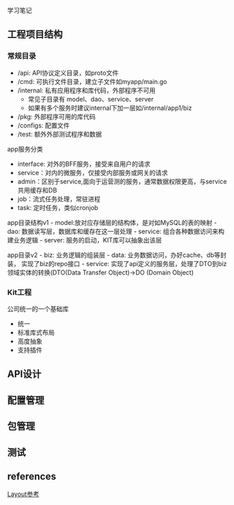 学习笔记

## 工程项目结构

### 常规目录
- /api: API协议定义目录，如proto文件
- /cmd: 可执行文件目录，建立子文件如myapp/main.go
- /internal: 私有应用程序和库代码，外部程序不可用
    - 常见子目录有 model、dao、service、server
    - 如果有多个服务时建议internal下加一层如/internal/app1/biz
- /pkg: 外部程序可用的库代码 
- /configs: 配置文件
- /test: 额外外部测试程序和数据

app服务分类
- interface: 对外的BFF服务，接受来自用户的请求
- service：对内的微服务，仅接受内部服务或网关的请求
- admin：区别于service,面向于运营测的服务，通常数据权限更高，与service共用缓存和DB
- job：流式任务处理，常驻进程
- task: 定时任务，类似cronjob

app目录结构v1
    - model:放对应存储层的结构体，是对如MySQL的表的映射
    - dao: 数据读写层，数据库和缓存在这一层处理
    - service: 组合各种数据访问来构建业务逻辑
    - server: 服务的启动，KIT库可以抽象出该层

app目录v2
    - biz: 业务逻辑的组装层
    - data: 业务数据访问，办好cache、db等封装， 实现了biz的repo接口 
    - service: 实现了api定义的服务层，处理了DTO到biz领域实体的转换(DTO(Data Transfer Object)->DO (Domain Object)
    
### Kit工程
公司统一的一个基础库
- 统一
- 标准库式布局
- 高度抽象
- 支持插件

## API设计

## 配置管理

## 包管理

## 测试

## references

[Layout参考](https://github.com/golang-standards/project-layout/blob/master/README_zh.md)